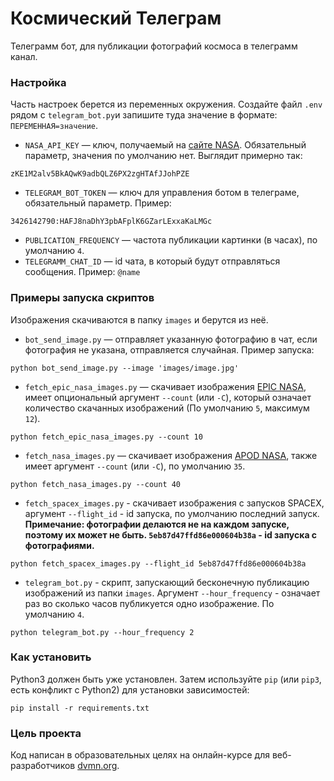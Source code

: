 # Космический Телеграм

Телеграмм бот, для публикации фотографий космоса в телеграмм канал.

### Настройка

Часть настроек берется из переменных окружения. Создайте файл `.env` рядом с `telegram_bot.py`и запишите туда значение в формате: `ПЕРЕМЕННАЯ=значение`.

* `NASA_API_KEY` — ключ, получаемый на [сайте NASA](https://api.nasa.gov/). Обязательный параметр, значения по умолчанию нет.
Выглядит примерно так: 
```
zKE1M2alv5BkAQwK9adbQLZ6PX2zgHTAfJJohPZE
```
* `TELEGRAM_BOT_TOKEN` — ключ для управления ботом в телеграме, обязательный параметр.
Пример:
```
3426142790:HAFJ8naDhY3pbAFplK6GZarLExxaKaLMGc
```
* `PUBLICATION_FREQUENCY` — частота публикации картинки (в часах), по умолчанию `4`.
* `TELEGRAMM_CHAT_ID` — id чата, в который будут отправляться сообщения. Пример: `@name`

### Примеры запуска скриптов
Изображения скачиваются в папку `images` и берутся из неё.
* `bot_send_image.py` — отправляет указанную фотографию в чат, если фотография не указана, отправляется случайная. Пример запуска:
```
python bot_send_image.py --image 'images/image.jpg'
```

* `fetch_epic_nasa_images.py` — скачивает изображения [EPIC NASA](https://epic.gsfc.nasa.gov/), имеет опциональный аргумент `--count` (или `-С`), который означает количество скачанных
изображений (По умолчанию `5`, максимум `12`).
```
python fetch_epic_nasa_images.py --count 10
```

* `fetch_nasa_images.py` — скачивает изображения [APOD NASA](https://apod.nasa.gov/apod/astropix.html), также имеет аргумент `--count` (или `-С`), по умолчанию `35`.
```
python fetch_nasa_images.py --count 40
```

* `fetch_spacex_images.py` - скачивает изображения с запусков SPACEX, аргумент `--flight_id` - id запуска, по умолчанию последний запуск.
**Примечание: фотографии делаются не на каждом запуске, поэтому их может не быть. `5eb87d47ffd86e000604b38a` - id запуска с фотографиями.**
```
python fetch_spacex_images.py --flight_id 5eb87d47ffd86e000604b38a
```

* `telegram_bot.py` - скрипт, запускающий бесконечную публикацию изображений из папки `images`. Аргумент `--hour_frequency` - означает раз во сколько часов публикуется
одно изображение. По умолчанию `4`.
```
python telegram_bot.py --hour_frequency 2
```

### Как установить

Python3 должен быть уже установлен. 
Затем используйте `pip` (или `pip3`, есть конфликт с Python2) для установки зависимостей:
```
pip install -r requirements.txt
```

### Цель проекта

Код написан в образовательных целях на онлайн-курсе для веб-разработчиков [dvmn.org](https://dvmn.org/).
